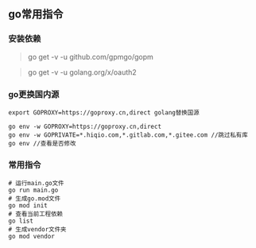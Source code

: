 ## go常用指令

### 安装依赖
> go get -v -u github.com/gpmgo/gopm

> go get -v -u golang.org/x/oauth2
### go更换国内源
```
export GOPROXY=https://goproxy.cn,direct golang替换国源

go env -w GOPROXY=https://goproxy.cn,direct
go env -w GOPRIVATE=*.hiqio.com,*.gitlab.com,*.gitee.com //跳过私有库
go env //查看是否修改
```
### 常用指令
```
# 运行main.go文件
go run main.go
# 生成go.mod文件
go mod init
# 查看当前工程依赖
go list
# 生成vendor文件夹
go mod vendor

```
